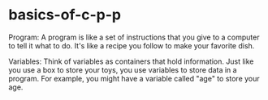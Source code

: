 # basics-of-c-p-p
Program: A program is like a set of instructions that you give to a computer to tell it what to do. It's like a recipe you follow to make your favorite dish.

Variables: Think of variables as containers that hold information. Just like you use a box to store your toys, you use variables to store data in a program. For example, you might have a variable called "age" to store your age.
